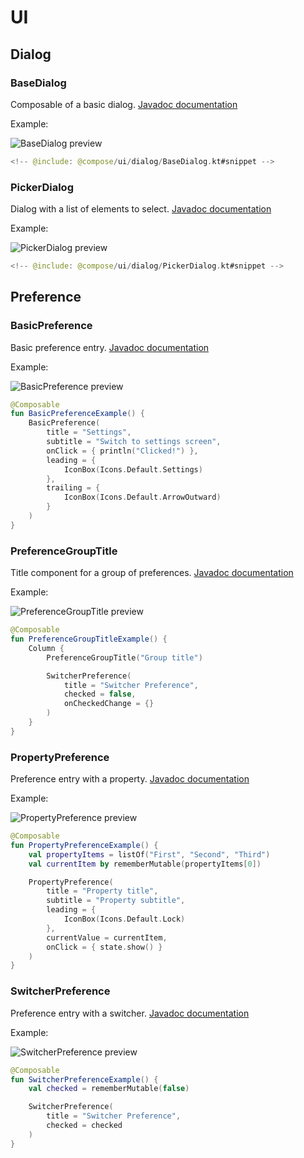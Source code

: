 # UI

## Dialog

### BaseDialog

Composable of a basic dialog.
[Javadoc documentation][BaseDialog javadoc]

Example:

![BaseDialog preview]

```kotlin
<!-- @include: @compose/ui/dialog/BaseDialog.kt#snippet -->
```

### PickerDialog

Dialog with a list of elements to select.
[Javadoc documentation][PickerDialog javadoc]

Example:

![PickerDialog preview]

```kotlin
<!-- @include: @compose/ui/dialog/PickerDialog.kt#snippet -->
```

[BaseDialog preview]: https://github.com/M3DZIK/android-utils/assets/87065584/91156b20-7eac-48e5-9909-96c3d64f50fc
[PickerDialog preview]: https://github.com/M3DZIK/android-utils/assets/87065584/c35f0c4a-21e2-4a82-b5dd-4f9be93a0990

[BaseDialog javadoc]: https://www.javadoc.io/doc/dev.medzik.android/compose/latest/compose/dev.medzik.android.compose.ui.dialog/-base-dialog.html
[PickerDialog javadoc]: https://www.javadoc.io/doc/dev.medzik.android/compose/latest/compose/dev.medzik.android.compose.ui.dialog/-picker-dialog.html

## Preference

### BasicPreference

Basic preference entry.
[Javadoc documentation][BasicPreference javadoc]

Example:

![BasicPreference preview]

```kotlin
@Composable
fun BasicPreferenceExample() {
    BasicPreference(
        title = "Settings",
        subtitle = "Switch to settings screen",
        onClick = { println("Clicked!") },
        leading = {
            IconBox(Icons.Default.Settings)
        },
        trailing = {
            IconBox(Icons.Default.ArrowOutward)
        }
    )
}
```

### PreferenceGroupTitle

Title component for a group of preferences.
[Javadoc documentation][PreferenceGroupTitle javadoc]

Example:

![PreferenceGroupTitle preview]

```kotlin
@Composable
fun PreferenceGroupTitleExample() {
    Column {
        PreferenceGroupTitle("Group title")

        SwitcherPreference(
            title = "Switcher Preference",
            checked = false,
            onCheckedChange = {}
        )
    }
}
```

### PropertyPreference

Preference entry with a property.
[Javadoc documentation][PropertyPreference javadoc]

Example:

![PropertyPreference preview]

```kotlin
@Composable
fun PropertyPreferenceExample() {
    val propertyItems = listOf("First", "Second", "Third")
    val currentItem by rememberMutable(propertyItems[0])

    PropertyPreference(
        title = "Property title",
        subtitle = "Property subtitle",
        leading = {
            IconBox(Icons.Default.Lock)
        },
        currentValue = currentItem,
        onClick = { state.show() }
    )
}
```

### SwitcherPreference

Preference entry with a switcher.
[Javadoc documentation][SwitcherPreference javadoc]

Example:

![SwitcherPreference preview]

```kotlin
@Composable
fun SwitcherPreferenceExample() {
    val checked = rememberMutable(false)

    SwitcherPreference(
        title = "Switcher Preference",
        checked = checked
    )
}
```

[BasicPreference preview]: https://github.com/M3DZIK/android-utils/assets/87065584/031c99e5-e698-41ae-86bd-a20448b6f1fe
[PreferenceGroupTitle preview]: https://github.com/M3DZIK/android-utils/assets/87065584/68d7e152-1058-41b3-b275-83e74cc91391
[PropertyPreference preview]: https://github.com/M3DZIK/android-utils/assets/87065584/401e3a8f-8db9-452b-af81-4b23220723dc
[SwitcherPreference preview]: https://github.com/M3DZIK/android-utils/assets/87065584/b8b1f428-15d2-499a-bdda-138e01900fb2

[BasicPreference javadoc]: https://www.javadoc.io/doc/dev.medzik.android/compose/latest/compose/dev.medzik.android.compose.ui.preference/-basic-preference.html
[PreferenceGroupTitle javadoc]: https://www.javadoc.io/doc/dev.medzik.android/compose/latest/compose/dev.medzik.android.compose.ui.preference/-preference-group-title.html
[PropertyPreference javadoc]: https://www.javadoc.io/doc/dev.medzik.android/compose/latest/compose/dev.medzik.android.compose.ui.preference/-property-preference.html
[SwitcherPreference javadoc]: https://www.javadoc.io/doc/dev.medzik.android/compose/latest/compose/dev.medzik.android.compose.ui.preference/-switcher-preference.html
